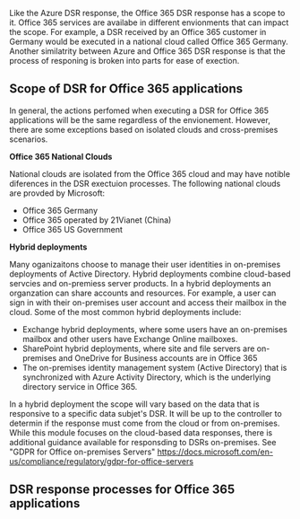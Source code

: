 Like the Azure DSR response, the Office 365 DSR response has a scope to it. Office 365 services are availabe in different envionments that can impact the scope. For example, a DSR received by an Office 365 customer in Germany would be executed in a national cloud called Office 365 Germany. Another similatrity between Azure and Office 365 DSR response is that the process of responing is broken into parts for ease of exection. 

## Scope of DSR for Office 365 applications
In general, the actions perfomed when executing a DSR for Office 365 applications will be the same regardless of the envionement. However, there are some exceptions based on isolated clouds and cross-premises scenarios. 

**Office 365 National Clouds**

National clouds are isolated from the Office 365 cloud and may have notible diferences in the DSR exectuion processes. The following national clouds are provded by Microsoft:
- Office 365 Germany
- Office 365 operated by 21Vianet (China)
- Office 365 US Government



**Hybrid deployments**

Many oganizaitons choose to manage their user identities in on-premises deployments of Active Directory. Hybrid deployments combine cloud-based servcies and on-premiess server products. In a hybrid deployments an organzation can share accounts and resources. For example, a user can sign in with their on-premises user account and access their mailbox in the cloud. Some of the most common hybrid deployments include:

- Exchange hybrid deployments, where some users have an on-premises mailbox and other users have Exchange Online mailboxes.
- SharePoint hybrid deployments, where site and file servers are on-premises and OneDrive for Business accounts are in Office 365
- The on-premises identity management system (Active Directory) that is synchronized with Azure Activity Directory, which is the underlying directory service in Office 365.

In a hybrid deployment the scope will vary based on the data that is responsive to a specific data subjet's DSR. It will be up to the controller to determin if the response must come from the cloud or from on-premises. While this module focuses on the cloud-based data responses, there is additional guidance available for responsding to DSRs on-premises. See "GDPR for Office on-premises Servers" https://docs.microsoft.com/en-us/compliance/regulatory/gdpr-for-office-servers 

## DSR response processes for Office 365 applications


